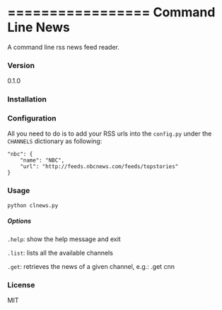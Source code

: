=================
Command Line News
=================

A command line rss news feed reader.

### Version
0.1.0

### Installation


### Configuration
All you need to do is to add your RSS urls into the ```config.py``` under the ```CHANNELS``` dictionary as following:

```
"nbc": {
    "name": "NBC",
    "url": "http://feeds.nbcnews.com/feeds/topstories"
}
```
### Usage
```python clnews.py```

##### Options
```.help```: show the help message and exit

```.list```: lists all the available channels

```.get```: retrieves the news of a given channel, e.g.: .get cnn

### License
MIT

